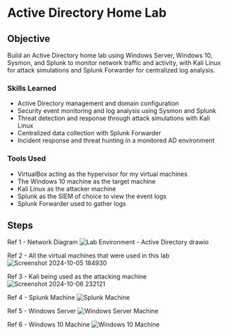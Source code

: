 # Active Directory Home Lab

## Objective

Build an Active Directory home lab using Windows Server, Windows 10, Sysmon, and Splunk to monitor network traffic and activity, with Kali Linux for attack simulations 
and Splunk Forwarder for centralized log analysis.

### Skills Learned

- Active Directory management and domain configuration
- Security event monitoring and log analysis using Sysmon and Splunk
- Threat detection and response through attack simulations with Kali Linux
- Centralized data collection with Splunk Forwarder
- Incident response and threat hunting in a monitored AD environment

### Tools Used

- VirtualBox acting as the hypervisor for my virtual machines
- The Windows 10 machine as the target machine
- Kali Linux as the attacker machine
- Splunk as the SIEM of choice to view the event logs
- Splunk Forwarder used to gather logs

## Steps

Ref 1 - Network Diagram
![Lab Environment - Active Directory drawio](https://github.com/user-attachments/assets/844ce3f1-be47-430b-8e59-3bb11b219fba)

Ref 2 - All the virtual machines that were used in this lab
![Screenshot 2024-10-05 184930](https://github.com/user-attachments/assets/c0ca1b71-cd1f-4af9-9f67-9cc3823d9942)

Ref 3 - Kali being used as the attacking machine
![Screenshot 2024-10-06 232121](https://github.com/user-attachments/assets/dd014432-7fe4-4b68-888d-d6c348201145)

Ref 4 - Splunk Machine
![Splunk Machine](https://github.com/user-attachments/assets/3bbdeec6-d531-4b52-96a6-b3d7b2c9d2b7)

Ref 5 - Windows Server
![Windows Server Machine](https://github.com/user-attachments/assets/a0b5ccaf-e423-4296-aa16-892e3c251cc1)

Ref 6 - Windows 10 Machine
![Windows 10 Machine](https://github.com/user-attachments/assets/53480f2c-a15d-4dbd-ba45-5db7043f42ab)





